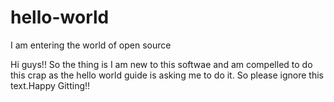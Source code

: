 # hello-world
I am entering the world of open source

Hi guys!!
So the thing is I am new to this softwae and am compelled to do this crap as the hello world guide is asking me to do it.
So please ignore this text.Happy Gitting!!
